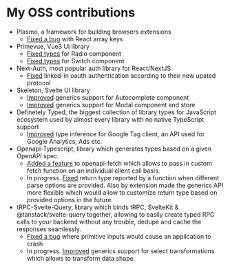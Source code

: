 # My OSS contributions
  
 - Plasmo, a framework for building browsers extensions
   - [Fixed a bug](https://github.com/PlasmoHQ/plasmo/pull/569) with React array keys
 - Primevue, Vue3 UI library
   - [Fixed types](https://github.com/primefaces/primevue/pull/4203) for Radio component
   - [Fixed types](https://github.com/primefaces/primevue/pull/4188) for Switch component
 - Next-Auth, most popular auth library for React/NextJS
   - [Fixed](https://github.com/nextauthjs/next-auth/pull/8345) linked-in oauth authentication according to their new upated protocol
 - Skeleton, Svelte UI library
   - [Improved](https://github.com/skeletonlabs/skeleton/pull/2021) generics support for Autocomplete component
   - [Improved](https://github.com/skeletonlabs/skeleton/pull/2064) generics support for Modal component and store
 - Definetely Typed, the biggest collection of library types for JavaScript ecosystem used by almost every library with no native TypeScript support
   - [Improved](https://github.com/DefinitelyTyped/DefinitelyTyped/pull/66939) type inference for Google Tag client, an API used for Google Analytics, Ads etc.
 - Openapi-Typescript, library which generates types based on a given OpenAPI spec.
   - [Added a feature](https://github.com/drwpow/openapi-typescript/pull/1373) to openapi-fetch which allows to pass in custom fetch function on an individual client call basis.
   - In progress. [Fixed](https://github.com/drwpow/openapi-typescript/pull/1428) return type reported by a function when different parse options are provided. Also by extension made the generics API more flexible which would allow to customize return type based on provided options in the future.
 - tRPC-Svelte-Query, library which binds tRPC, SvelteKit & @tanstack/svelte-query together, allowing to easily create typed RPC calls to your backend without any trouble, dedupe and cache the responses seamlessly.
   - [Fixed a bug](https://github.com/ottomated/trpc-svelte-query/pull/12) where primitive inputs would cause an application to crash
   - In progress. [Improved](https://github.com/ottomated/trpc-svelte-query/pull/14) generics support for select transformations which allows to transform data shape.
